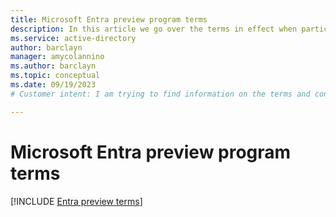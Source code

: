 ```yaml
---
title: Microsoft Entra preview program terms
description: In this article we go over the terms in effect when participating in Microsoft Entra preview programs.
ms.service: active-directory
author: barclayn
manager: amycolannino
ms.author: barclayn
ms.topic: conceptual
ms.date: 09/19/2023
# Customer intent: I am trying to find information on the terms and conditions for Microsoft Entra preview programs.

---
```




# Microsoft Entra preview program terms 


[!INCLUDE [Entra preview terms](../includes/licensing-preview-terms.md)]